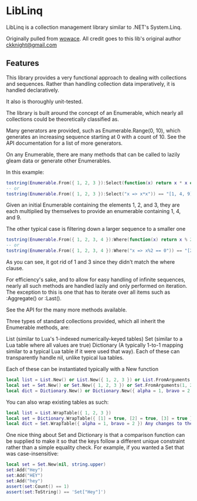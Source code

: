 # LibLinq

LibLinq is a collection management library similar to .NET's System.Linq.

Originally pulled from [wowace](https://www.wowace.com/projects/liblinq-1-0). All credit goes to this lib's original author ckknight@gmail.com

## Features

This library provides a very functional approach to dealing with collections and sequences. Rather than handling collection data imperatively, it is handled declaratively.

It also is thoroughly unit-tested.

The library is built around the concept of an Enumerable, which nearly all collections could be theoretically classified as.

Many generators are provided, such as Enumerable.Range(0, 10), which generates an increasing sequence starting at 0 with a count of 10. See the API documentation for a list of more generators.

On any Enumerable, there are many methods that can be called to lazily gleam data or generate other Enumerables.

In this example:

```lua
tostring(Enumerable.From({ 1, 2, 3 }):Select(function(x) return x * x end)) == "[1, 4, 9]"
-- or
tostring(Enumerable.From({ 1, 2, 3 }):Select("x => x*x")) == "[1, 4, 9]"
```

Given an initial Enumerable containing the elements 1, 2, and 3, they are each multiplied by themselves to provide an enumerable containing 1, 4, and 9.

The other typical case is filtering down a larger sequence to a smaller one

```lua
tostring(Enumerable.From({ 1, 2, 3, 4 }):Where(function(x) return x % 2 == 0 end)) == "[2, 4]"
-- or
tostring(Enumerable.From({ 1, 2, 3, 4 }):Where("x => x%2 == 0")) == "[2, 4]"
```

As you can see, it got rid of 1 and 3 since they didn't match the where clause.

For efficiency's sake, and to allow for easy handling of infinite sequences, nearly all such methods are handled lazily and only performed on iteration. The exception to this is one that has to iterate over all items such as :Aggregate() or :Last().

See the API for the many more methods available.

Three types of standard collections provided, which all inherit the Enumerable methods, are:

List (similar to Lua's 1-indexed numerically-keyed tables)
Set (similar to a Lua table where all values are true)
Dictionary (A typically 1-to-1 mapping similar to a typical Lua table if it were used that way).
Each of these can transparently handle nil, unlike typical lua tables.

Each of these can be instantiated typically with a New function

```lua
local list = List.New() or List.New({ 1, 2, 3 }) or List.FromArguments(1, 2, 3)
local set = Set.New() or Set.New({ 1, 2, 3 }) or Set.FromArguments(1, 2, 3)
local dict = Dictionary.New() or Dictionary.New({ alpha = 1, bravo = 2 })
```

You can also wrap existing tables as such:

```lua
local list = List.WrapTable({ 1, 2, 3 })
local set = Dictionary.WrapTable({ [1] = true, [2] = true, [3] = true })
local dict = Set.WrapTable({ alpha = 1, bravo = 2 }) Any changes to these tables will affect the wrapped collection and vice-versa. These cannot gracefully handle nil, though, a deficiency of the Lua table system.
```

One nice thing about Set and Dictionary is that a comparison function can be supplied to make it so that the keys follow a different unique constraint rather than a simple equality check. For example, if you wanted a Set that was case-insensitive:

```lua
local set = Set.New(nil, string.upper)
set:Add("Hey")
set:Add("HEY")
set:Add("hey")
assert(set:Count() == 1)
assert(set:ToString() == 'Set["Hey"]')
```
